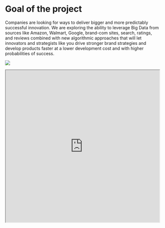 # Goal of the project

Companies are looking for ways to deliver bigger and more predictably successful innovation.  We are exploring the ability to leverage Big Data from sources like Amazon, Walmart, Google, brand-com sites, search, ratings, and reviews combined with new algorithmic approaches that will let innovators and strategists like you drive stronger brand strategies and develop products faster at a lower development cost and with higher probabilities of success.

![](/innovation-demo.png)

<Bleed full>
<iframe src="https://datastudio.google.com/embed/reporting/50a548df-9f78-4314-8f26-dccbb08f892b/page/6zXD" 
     width="100%"
     height="500px"
     title="SWR-States"
   ></iframe>
</Bleed>
